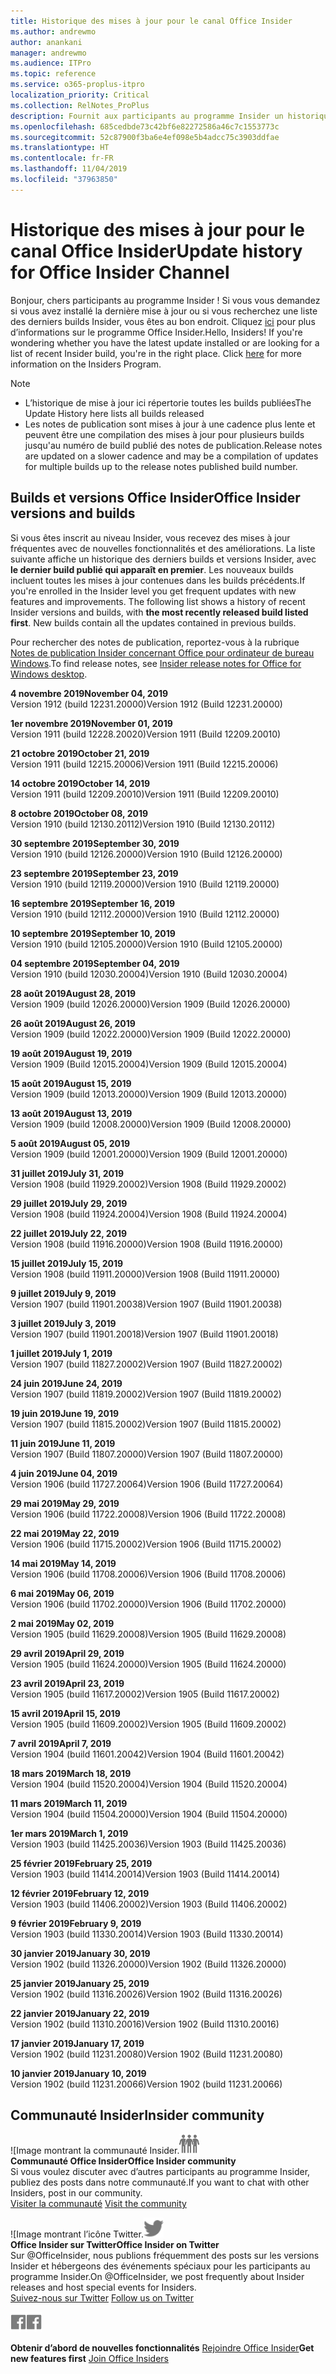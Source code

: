 ```yaml
---
title: Historique des mises à jour pour le canal Office Insider
ms.author: andrewmo
author: anankani
manager: andrewmo
ms.audience: ITPro
ms.topic: reference
ms.service: o365-proplus-itpro
localization_priority: Critical
ms.collection: RelNotes_ProPlus
description: Fournit aux participants au programme Insider un historique des mises à jour pour les versions Canal mensuel Insider Fast pour ordinateur de bureau Windows
ms.openlocfilehash: 685cedbde73c42bf6e82272586a46c7c1553773c
ms.sourcegitcommit: 52c87900f3ba6e4ef098e5b4adcc75c3903ddfae
ms.translationtype: HT
ms.contentlocale: fr-FR
ms.lasthandoff: 11/04/2019
ms.locfileid: "37963850"
---
```

# <a name="update-history-for-office-insider-channel"></a><span data-ttu-id="6a20a-103">Historique des mises à jour pour le canal Office Insider</span><span class="sxs-lookup"><span data-stu-id="6a20a-103">Update history for Office Insider Channel</span></span>

<span data-ttu-id="6a20a-p101">Bonjour, chers participants au programme Insider ! Si vous vous demandez si vous avez installé la dernière mise à jour ou si vous recherchez une liste des derniers builds Insider, vous êtes au bon endroit. Cliquez [ici](https://insider.office.com/) pour plus d’informations sur le programme Office Insider.</span><span class="sxs-lookup"><span data-stu-id="6a20a-p101">Hello, Insiders! If you're wondering whether you have the latest update installed or are looking for a list of recent Insider build, you're in the right place. Click [here](https://insider.office.com/) for more information on the Insiders Program.</span></span>

> [!NOTE]
> - <span data-ttu-id="6a20a-107">L’historique de mise à jour ici répertorie toutes les builds publiées</span><span class="sxs-lookup"><span data-stu-id="6a20a-107">The Update History here lists all builds released</span></span>
> - <span data-ttu-id="6a20a-108">Les notes de publication sont mises à jour à une cadence plus lente et peuvent être une compilation des mises à jour pour plusieurs builds jusqu'au numéro de build publié des notes de publication.</span><span class="sxs-lookup"><span data-stu-id="6a20a-108">Release notes are updated on a slower cadence and may be a compilation of updates for multiple builds up to the release notes published build number.</span></span>

## <a name="office-insider-versions-and-builds"></a><span data-ttu-id="6a20a-109">Builds et versions Office Insider</span><span class="sxs-lookup"><span data-stu-id="6a20a-109">Office Insider versions and builds</span></span>

<span data-ttu-id="6a20a-p102">Si vous êtes inscrit au niveau Insider, vous recevez des mises à jour fréquentes avec de nouvelles fonctionnalités et des améliorations. La liste suivante affiche un historique des derniers builds et versions Insider, avec **le dernier build publié qui apparaît en premier**. Les nouveaux builds incluent toutes les mises à jour contenues dans les builds précédents.</span><span class="sxs-lookup"><span data-stu-id="6a20a-p102">If you're enrolled in the Insider level you get frequent updates with new features and improvements. The following list shows a history of recent Insider versions and builds, with **the most recently released build listed first**. New builds contain all the updates contained in previous builds.</span></span>

<span data-ttu-id="6a20a-113">Pour rechercher des notes de publication, reportez-vous à la rubrique [Notes de publication Insider concernant Office pour ordinateur de bureau Windows](https://docs.microsoft.com/fr-FR/OfficeUpdates/release-notes-office-insider).</span><span class="sxs-lookup"><span data-stu-id="6a20a-113">To find release notes, see [Insider release notes for Office for Windows desktop](https://docs.microsoft.com/fr-FR/OfficeUpdates/release-notes-office-insider).</span></span>

[//]: # (NE PAS SUPPRIMER)

<span data-ttu-id="6a20a-115">**4 novembre 2019**</span><span class="sxs-lookup"><span data-stu-id="6a20a-115">**November 04, 2019**</span></span><br/>
<span data-ttu-id="6a20a-116">Version 1912 (build 12231.20000)</span><span class="sxs-lookup"><span data-stu-id="6a20a-116">Version 1912 (Build 12231.20000)</span></span><br/>

<span data-ttu-id="6a20a-117">**1er novembre 2019**</span><span class="sxs-lookup"><span data-stu-id="6a20a-117">**November 01, 2019**</span></span><br/>
<span data-ttu-id="6a20a-118">Version 1911 (build 12228.20020)</span><span class="sxs-lookup"><span data-stu-id="6a20a-118">Version 1911 (Build 12209.20010)</span></span><br/>

<span data-ttu-id="6a20a-119">**21 octobre 2019**</span><span class="sxs-lookup"><span data-stu-id="6a20a-119">**October 21, 2019**</span></span><br/>
<span data-ttu-id="6a20a-120">Version 1911 (build 12215.20006)</span><span class="sxs-lookup"><span data-stu-id="6a20a-120">Version 1911 (Build 12215.20006)</span></span><br/>

<span data-ttu-id="6a20a-121">**14 octobre 2019**</span><span class="sxs-lookup"><span data-stu-id="6a20a-121">**October 14, 2019**</span></span><br/>
<span data-ttu-id="6a20a-122">Version 1911 (build 12209.20010)</span><span class="sxs-lookup"><span data-stu-id="6a20a-122">Version 1911 (Build 12209.20010)</span></span><br/>

<span data-ttu-id="6a20a-123">**8 octobre 2019**</span><span class="sxs-lookup"><span data-stu-id="6a20a-123">**October 08, 2019**</span></span><br/>
<span data-ttu-id="6a20a-124">Version 1910 (build 12130.20112)</span><span class="sxs-lookup"><span data-stu-id="6a20a-124">Version 1910 (Build 12130.20112)</span></span><br/>

<span data-ttu-id="6a20a-125">**30 septembre 2019**</span><span class="sxs-lookup"><span data-stu-id="6a20a-125">**September 30, 2019**</span></span><br/>
<span data-ttu-id="6a20a-126">Version 1910 (build 12126.20000)</span><span class="sxs-lookup"><span data-stu-id="6a20a-126">Version 1910 (Build 12126.20000)</span></span><br/>

<span data-ttu-id="6a20a-127">**23 septembre 2019**</span><span class="sxs-lookup"><span data-stu-id="6a20a-127">**September 23, 2019**</span></span><br/>
<span data-ttu-id="6a20a-128">Version 1910 (build 12119.20000)</span><span class="sxs-lookup"><span data-stu-id="6a20a-128">Version 1910 (Build 12119.20000)</span></span><br/>

<span data-ttu-id="6a20a-129">**16 septembre 2019**</span><span class="sxs-lookup"><span data-stu-id="6a20a-129">**September 16, 2019**</span></span><br/>
<span data-ttu-id="6a20a-130">Version 1910 (build 12112.20000)</span><span class="sxs-lookup"><span data-stu-id="6a20a-130">Version 1910 (Build 12112.20000)</span></span><br/>

<span data-ttu-id="6a20a-131">**10 septembre 2019**</span><span class="sxs-lookup"><span data-stu-id="6a20a-131">**September 10, 2019**</span></span><br/>
<span data-ttu-id="6a20a-132">Version 1910 (build 12105.20000)</span><span class="sxs-lookup"><span data-stu-id="6a20a-132">Version 1910 (Build 12105.20000)</span></span><br/>

<span data-ttu-id="6a20a-133">**04 septembre 2019**</span><span class="sxs-lookup"><span data-stu-id="6a20a-133">**September 04, 2019**</span></span><br/>
<span data-ttu-id="6a20a-134">Version 1910 (build 12030.20004)</span><span class="sxs-lookup"><span data-stu-id="6a20a-134">Version 1910 (Build 12030.20004)</span></span><br/>

<span data-ttu-id="6a20a-135">**28 août 2019**</span><span class="sxs-lookup"><span data-stu-id="6a20a-135">**August 28, 2019**</span></span><br/>
<span data-ttu-id="6a20a-136">Version 1909 (build 12026.20000)</span><span class="sxs-lookup"><span data-stu-id="6a20a-136">Version 1909 (Build 12026.20000)</span></span><br/>

<span data-ttu-id="6a20a-137">**26 août 2019**</span><span class="sxs-lookup"><span data-stu-id="6a20a-137">**August 26, 2019**</span></span><br/>
<span data-ttu-id="6a20a-138">Version 1909 (build 12022.20000)</span><span class="sxs-lookup"><span data-stu-id="6a20a-138">Version 1909 (Build 12022.20000)</span></span><br/>

<span data-ttu-id="6a20a-139">**19 août 2019**</span><span class="sxs-lookup"><span data-stu-id="6a20a-139">**August 19, 2019**</span></span><br/>
<span data-ttu-id="6a20a-140">Version 1909 (Build 12015.20004)</span><span class="sxs-lookup"><span data-stu-id="6a20a-140">Version 1909 (Build 12015.20004)</span></span><br/>

<span data-ttu-id="6a20a-141">**15 août 2019**</span><span class="sxs-lookup"><span data-stu-id="6a20a-141">**August 15, 2019**</span></span><br/>
<span data-ttu-id="6a20a-142">Version 1909 (build 12013.20000)</span><span class="sxs-lookup"><span data-stu-id="6a20a-142">Version 1909 (Build 12013.20000)</span></span><br/>

<span data-ttu-id="6a20a-143">**13 août 2019**</span><span class="sxs-lookup"><span data-stu-id="6a20a-143">**August 13, 2019**</span></span><br/>
<span data-ttu-id="6a20a-144">Version 1909 (build 12008.20000)</span><span class="sxs-lookup"><span data-stu-id="6a20a-144">Version 1909 (Build 12008.20000)</span></span><br/>

<span data-ttu-id="6a20a-145">**5 août 2019**</span><span class="sxs-lookup"><span data-stu-id="6a20a-145">**August 05, 2019**</span></span><br/>
<span data-ttu-id="6a20a-146">Version 1909 (build 12001.20000)</span><span class="sxs-lookup"><span data-stu-id="6a20a-146">Version 1909 (Build 12001.20000)</span></span><br/>

<span data-ttu-id="6a20a-147">**31 juillet 2019**</span><span class="sxs-lookup"><span data-stu-id="6a20a-147">**July 31, 2019**</span></span><br/>
<span data-ttu-id="6a20a-148">Version 1908 (build 11929.20002)</span><span class="sxs-lookup"><span data-stu-id="6a20a-148">Version 1908 (Build 11929.20002)</span></span><br/>

<span data-ttu-id="6a20a-149">**29 juillet 2019**</span><span class="sxs-lookup"><span data-stu-id="6a20a-149">**July 29, 2019**</span></span><br/>
<span data-ttu-id="6a20a-150">Version 1908 (build 11924.20004)</span><span class="sxs-lookup"><span data-stu-id="6a20a-150">Version 1908 (Build 11924.20004)</span></span><br/>

<span data-ttu-id="6a20a-151">**22 juillet 2019**</span><span class="sxs-lookup"><span data-stu-id="6a20a-151">**July 22, 2019**</span></span><br/>
<span data-ttu-id="6a20a-152">Version 1908 (build 11916.20000)</span><span class="sxs-lookup"><span data-stu-id="6a20a-152">Version 1908 (Build 11916.20000)</span></span><br/>

<span data-ttu-id="6a20a-153">**15 juillet 2019**</span><span class="sxs-lookup"><span data-stu-id="6a20a-153">**July 15, 2019**</span></span><br/>
<span data-ttu-id="6a20a-154">Version 1908 (build 11911.20000)</span><span class="sxs-lookup"><span data-stu-id="6a20a-154">Version 1908 (Build 11911.20000)</span></span><br/>

<span data-ttu-id="6a20a-155">**9 juillet 2019**</span><span class="sxs-lookup"><span data-stu-id="6a20a-155">**July 9, 2019**</span></span><br/>
<span data-ttu-id="6a20a-156">Version 1907 (build 11901.20038)</span><span class="sxs-lookup"><span data-stu-id="6a20a-156">Version 1907 (Build 11901.20038)</span></span><br/>

<span data-ttu-id="6a20a-157">**3 juillet 2019**</span><span class="sxs-lookup"><span data-stu-id="6a20a-157">**July 3, 2019**</span></span><br/>
<span data-ttu-id="6a20a-158">Version 1907 (build 11901.20018)</span><span class="sxs-lookup"><span data-stu-id="6a20a-158">Version 1907 (Build 11901.20018)</span></span><br/>

<span data-ttu-id="6a20a-159">**1 juillet 2019**</span><span class="sxs-lookup"><span data-stu-id="6a20a-159">**July 1, 2019**</span></span><br/>
<span data-ttu-id="6a20a-160">Version 1907 (build 11827.20002)</span><span class="sxs-lookup"><span data-stu-id="6a20a-160">Version 1907 (Build 11827.20002)</span></span><br/>

<span data-ttu-id="6a20a-161">**24 juin 2019**</span><span class="sxs-lookup"><span data-stu-id="6a20a-161">**June 24, 2019**</span></span><br/>
<span data-ttu-id="6a20a-162">Version 1907 (build 11819.20002)</span><span class="sxs-lookup"><span data-stu-id="6a20a-162">Version 1907 (Build 11819.20002)</span></span><br/>

<span data-ttu-id="6a20a-163">**19 juin 2019**</span><span class="sxs-lookup"><span data-stu-id="6a20a-163">**June 19, 2019**</span></span><br/>
<span data-ttu-id="6a20a-164">Version 1907 (build 11815.20002)</span><span class="sxs-lookup"><span data-stu-id="6a20a-164">Version 1907 (Build 11815.20002)</span></span><br/>

<span data-ttu-id="6a20a-165">**11 juin 2019**</span><span class="sxs-lookup"><span data-stu-id="6a20a-165">**June 11, 2019**</span></span><br/>
<span data-ttu-id="6a20a-166">Version 1907 (Build 11807.20000)</span><span class="sxs-lookup"><span data-stu-id="6a20a-166">Version 1907 (Build 11807.20000)</span></span><br/>

<span data-ttu-id="6a20a-167">**4 juin 2019**</span><span class="sxs-lookup"><span data-stu-id="6a20a-167">**June 04, 2019**</span></span><br/>
<span data-ttu-id="6a20a-168">Version 1906 (build 11727.20064)</span><span class="sxs-lookup"><span data-stu-id="6a20a-168">Version 1906 (Build 11727.20064)</span></span><br/>


<span data-ttu-id="6a20a-169">**29 mai 2019**</span><span class="sxs-lookup"><span data-stu-id="6a20a-169">**May 29, 2019**</span></span><br/>
<span data-ttu-id="6a20a-170">Version 1906 (build 11722.20008)</span><span class="sxs-lookup"><span data-stu-id="6a20a-170">Version 1906 (Build 11722.20008)</span></span><br/>

<span data-ttu-id="6a20a-171">**22 mai 2019**</span><span class="sxs-lookup"><span data-stu-id="6a20a-171">**May 22, 2019**</span></span><br/> <span data-ttu-id="6a20a-172">Version 1906 (build 11715.20002)</span><span class="sxs-lookup"><span data-stu-id="6a20a-172">Version 1906 (Build 11715.20002)</span></span><br/> 

<span data-ttu-id="6a20a-173">**14 mai 2019**</span><span class="sxs-lookup"><span data-stu-id="6a20a-173">**May 14, 2019**</span></span><br/> <span data-ttu-id="6a20a-174">Version 1906 (build 11708.20006)</span><span class="sxs-lookup"><span data-stu-id="6a20a-174">Version 1906 (Build 11708.20006)</span></span><br/>

<span data-ttu-id="6a20a-175">**6 mai 2019**</span><span class="sxs-lookup"><span data-stu-id="6a20a-175">**May 06, 2019**</span></span><br/>
<span data-ttu-id="6a20a-176">Version 1906 (build 11702.20000)</span><span class="sxs-lookup"><span data-stu-id="6a20a-176">Version 1906 (Build 11702.20000)</span></span><br/>

<span data-ttu-id="6a20a-177">**2 mai 2019**</span><span class="sxs-lookup"><span data-stu-id="6a20a-177">**May 02, 2019**</span></span><br/>
<span data-ttu-id="6a20a-178">Version 1905 (build 11629.20008)</span><span class="sxs-lookup"><span data-stu-id="6a20a-178">Version 1905 (Build 11629.20008)</span></span><br/>

<span data-ttu-id="6a20a-179">**29 avril 2019**</span><span class="sxs-lookup"><span data-stu-id="6a20a-179">**April 29, 2019**</span></span><br/>
<span data-ttu-id="6a20a-180">Version 1905 (build 11624.20000)</span><span class="sxs-lookup"><span data-stu-id="6a20a-180">Version 1905 (Build 11624.20000)</span></span><br/>

<span data-ttu-id="6a20a-181">**23 avril 2019**</span><span class="sxs-lookup"><span data-stu-id="6a20a-181">**April 23, 2019**</span></span><br/> <span data-ttu-id="6a20a-182">Version 1905 (build 11617.20002)</span><span class="sxs-lookup"><span data-stu-id="6a20a-182">Version 1905 (Build 11617.20002)</span></span><br/>

<span data-ttu-id="6a20a-183">**15 avril 2019**</span><span class="sxs-lookup"><span data-stu-id="6a20a-183">**April 15, 2019**</span></span><br/> <span data-ttu-id="6a20a-184">Version 1905 (build 11609.20002)</span><span class="sxs-lookup"><span data-stu-id="6a20a-184">Version 1905 (Build 11609.20002)</span></span><br/>

<span data-ttu-id="6a20a-185">**7 avril 2019**</span><span class="sxs-lookup"><span data-stu-id="6a20a-185">**April 7, 2019**</span></span><br/> <span data-ttu-id="6a20a-186">Version 1904 (build 11601.20042)</span><span class="sxs-lookup"><span data-stu-id="6a20a-186">Version 1904 (Build 11601.20042)</span></span><br/>

<span data-ttu-id="6a20a-187">**18 mars 2019**</span><span class="sxs-lookup"><span data-stu-id="6a20a-187">**March 18, 2019**</span></span><br/> <span data-ttu-id="6a20a-188">Version 1904 (build 11520.20004)</span><span class="sxs-lookup"><span data-stu-id="6a20a-188">Version 1904 (Build 11520.20004)</span></span><br/>

<span data-ttu-id="6a20a-189">**11 mars 2019**</span><span class="sxs-lookup"><span data-stu-id="6a20a-189">**March 11, 2019**</span></span><br/> <span data-ttu-id="6a20a-190">Version 1904 (build 11504.20000)</span><span class="sxs-lookup"><span data-stu-id="6a20a-190">Version 1904 (Build 11504.20000)</span></span><br/>

<span data-ttu-id="6a20a-191">**1er mars 2019**</span><span class="sxs-lookup"><span data-stu-id="6a20a-191">**March 1, 2019**</span></span><br/> <span data-ttu-id="6a20a-192">Version 1903 (build 11425.20036)</span><span class="sxs-lookup"><span data-stu-id="6a20a-192">Version 1903 (Build 11425.20036)</span></span><br/> 

<span data-ttu-id="6a20a-193">**25 février 2019**</span><span class="sxs-lookup"><span data-stu-id="6a20a-193">**February 25, 2019**</span></span><br/> <span data-ttu-id="6a20a-194">Version 1903 (build 11414.20014)</span><span class="sxs-lookup"><span data-stu-id="6a20a-194">Version 1903 (Build 11414.20014)</span></span><br/> 

<span data-ttu-id="6a20a-195">**12 février 2019**</span><span class="sxs-lookup"><span data-stu-id="6a20a-195">**February 12, 2019**</span></span><br/> <span data-ttu-id="6a20a-196">Version 1903 (build 11406.20002)</span><span class="sxs-lookup"><span data-stu-id="6a20a-196">Version 1903 (Build 11406.20002)</span></span><br/> 

<span data-ttu-id="6a20a-197">**9 février 2019**</span><span class="sxs-lookup"><span data-stu-id="6a20a-197">**February 9, 2019**</span></span><br/> <span data-ttu-id="6a20a-198">Version 1903 (build 11330.20014)</span><span class="sxs-lookup"><span data-stu-id="6a20a-198">Version 1903 (Build 11330.20014)</span></span><br/> 

<span data-ttu-id="6a20a-199">**30 janvier 2019**</span><span class="sxs-lookup"><span data-stu-id="6a20a-199">**January 30, 2019**</span></span><br/> <span data-ttu-id="6a20a-200">Version 1902 (build 11326.20000)</span><span class="sxs-lookup"><span data-stu-id="6a20a-200">Version 1902 (Build 11326.20000)</span></span><br/> 

<span data-ttu-id="6a20a-201">**25 janvier 2019**</span><span class="sxs-lookup"><span data-stu-id="6a20a-201">**January 25, 2019**</span></span><br/> <span data-ttu-id="6a20a-202">Version 1902 (build 11316.20026)</span><span class="sxs-lookup"><span data-stu-id="6a20a-202">Version 1902 (Build 11316.20026)</span></span><br/> 

<span data-ttu-id="6a20a-203">**22 janvier 2019**</span><span class="sxs-lookup"><span data-stu-id="6a20a-203">**January 22, 2019**</span></span><br/> <span data-ttu-id="6a20a-204">Version 1902 (build 11310.20016)</span><span class="sxs-lookup"><span data-stu-id="6a20a-204">Version 1902 (Build 11310.20016)</span></span><br/> 

<span data-ttu-id="6a20a-205">**17 janvier 2019**</span><span class="sxs-lookup"><span data-stu-id="6a20a-205">**January 17, 2019**</span></span><br/> <span data-ttu-id="6a20a-206">Version 1902 (build 11231.20080)</span><span class="sxs-lookup"><span data-stu-id="6a20a-206">Version 1902 (Build 11231.20080)</span></span><br/>

<span data-ttu-id="6a20a-207">**10 janvier 2019**</span><span class="sxs-lookup"><span data-stu-id="6a20a-207">**January 10, 2019**</span></span><br/> <span data-ttu-id="6a20a-208">Version 1902 (build 11231.20066)</span><span class="sxs-lookup"><span data-stu-id="6a20a-208">Version 1902 (build 11231.20066)</span></span><br/> 

## <a name="insider-community"></a><span data-ttu-id="6a20a-209">Communauté Insider</span><span class="sxs-lookup"><span data-stu-id="6a20a-209">Insider community</span></span>

<span data-ttu-id="6a20a-210">![Image montrant la communauté Insider.</span><span class="sxs-lookup"><span data-stu-id="6a20a-210">![Image showing insider community.</span></span> ](images/insidercommunity.png) <br/>
<span data-ttu-id="6a20a-211">**Communauté Office Insider**</span><span class="sxs-lookup"><span data-stu-id="6a20a-211">**Office Insider community**</span></span><br/> <span data-ttu-id="6a20a-212">Si vous voulez discuter avec d’autres participants au programme Insider, publiez des posts dans notre communauté.</span><span class="sxs-lookup"><span data-stu-id="6a20a-212">If you want to chat with other Insiders, post in our community.</span></span><br/><span data-ttu-id="6a20a-213"> 
[Visiter la communauté](https://go.microsoft.com/fwlink/?linkid=843493)</span><span class="sxs-lookup"><span data-stu-id="6a20a-213"> 
[Visit the community](https://go.microsoft.com/fwlink/?linkid=843493)</span></span><br/> 

<span data-ttu-id="6a20a-214">![Image montrant l’icône Twitter.</span><span class="sxs-lookup"><span data-stu-id="6a20a-214">![Image showing twitter icon.</span></span> ](images/twitter.png)<br/>
<span data-ttu-id="6a20a-215">**Office Insider sur Twitter**</span><span class="sxs-lookup"><span data-stu-id="6a20a-215">**Office Insider on Twitter**</span></span><br/> <span data-ttu-id="6a20a-216">Sur @OfficeInsider, nous publions fréquemment des posts sur les versions Insider et hébergeons des événements spéciaux pour les participants au programme Insider.</span><span class="sxs-lookup"><span data-stu-id="6a20a-216">On @OfficeInsider, we post frequently about Insider releases and host special events for Insiders.</span></span><br/><span data-ttu-id="6a20a-217"> 
[Suivez-nous sur Twitter](https://go.microsoft.com/fwlink/?linkid=717717)</span><span class="sxs-lookup"><span data-stu-id="6a20a-217"> 
[Follow us on Twitter](https://go.microsoft.com/fwlink/?linkid=717717)</span></span><br/> 

<span data-ttu-id="6a20a-218">[
  ![Image montrant l’icône Facebook. ](images/facebook.png)](https://www.facebook.com/sharer.php?u=https://support.office.com/en-us/article/Update-history-for-Office-Insider-for-Windows-desktop-64bbb317-972a-4933-8b82-cc866f0b067c)</span><span class="sxs-lookup"><span data-stu-id="6a20a-218">[![Image showing Facebook icon. ](images/facebook.png)](https://www.facebook.com/sharer.php?u=https://support.office.com/en-us/article/Update-history-for-Office-Insider-for-Windows-desktop-64bbb317-972a-4933-8b82-cc866f0b067c)</span></span>


<span data-ttu-id="6a20a-219">**Obtenir d’abord de nouvelles fonctionnalités**
[Rejoindre Office Insider](https://insider.office.com/)</span><span class="sxs-lookup"><span data-stu-id="6a20a-219">**Get new features first**
[Join Office Insiders](https://insider.office.com/)</span></span>
